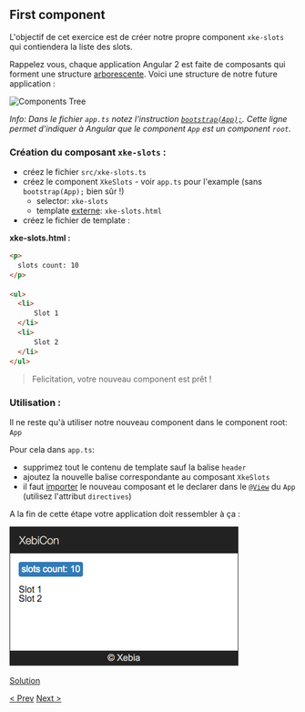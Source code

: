 ## First component

L'objectif de cet exercice est de créer notre propre component `xke-slots` qui contiendera la liste des slots.

Rappelez vous, chaque application Angular 2 est faite de composants qui forment une structure [arborescente](http://xebia-france.github.io/slot-angular2/#/3/1).
Voici une structure de notre future application :

![Components Tree](img/components-tree.png)
 
_Info: Dans le fichier `app.ts` notez l'instruction [`bootstrap(App);`](https://angular.io/docs/js/latest/api/core/bootstrap-function.html). 
Cette ligne permet d'indiquer à Angular que le component `App` est un component `root`._  

### Création du composant `xke-slots` :

- créez le fichier `src/xke-slots.ts`
- créez le component `XkeSlots` - voir `app.ts` pour l'example (sans `bootstrap(App);` bien sûr !) 
  - selector: `xke-slots`
  - template [externe](http://xebia-france.github.io/slot-angular2/#/3/5): `xke-slots.html`
- créez le fichier de template :

**xke-slots.html :**

```html
<p>
  slots count: 10
</p>

<ul>
  <li>
      Slot 1
  </li>
  <li>
      Slot 2
  </li>
</ul>
```
  
> Felicitation, votre nouveau component est prêt !

### Utilisation :

Il ne reste qu'à utiliser notre nouveau component dans le component root: `App`

Pour cela dans `app.ts`:

- supprimez tout le contenu de template sauf la balise `header`
- ajoutez la nouvelle balise correspondante au composant `XkeSlots` 
- il faut [importer](https://developer.mozilla.org/en-US/docs/Web/JavaScript/Reference/Statements/import) le nouveau composant 
et le declarer dans le [`@View`](https://angular.io/docs/js/latest/api/annotations/ComponentAnnotation-class.html) du `App` (utilisez l'attribut `directives`)


A la fin de cette étape votre application doit ressembler à ça :

![first-component](img/first-component-resultat.png)
 

[Solution](2-first-component-solution.md)

[< Prev](1-data-binding.md) [Next >](3-store-service.md)

